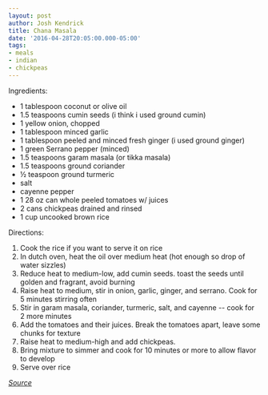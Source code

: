 ```yaml
---
layout: post
author: Josh Kendrick
title: Chana Masala
date: '2016-04-28T20:05:00.000-05:00'
tags:
- meals
- indian
- chickpeas
---
```


Ingredients:
* 1 tablespoon coconut or olive oil
* 1.5 teaspoons cumin seeds (i think i used ground cumin)
* 1 yellow onion, chopped
* 1 tablespoon minced garlic
* 1 tablespoon peeled and minced fresh ginger (i used ground ginger)
* 1 green Serrano pepper (minced)
* 1.5 teaspoons garam masala (or tikka masala)
* 1.5 teaspoons ground coriander
* ½ teaspoon ground turmeric
* salt
* cayenne pepper
* 1 28 oz can whole peeled tomatoes w/ juices
* 2 cans chickpeas drained and rinsed
* 1 cup uncooked brown rice

Directions:
1. Cook the rice if you want to serve it on rice
2. In dutch oven, heat the oil over medium heat (hot enough so drop of water sizzles)
3. Reduce heat to medium-low, add cumin seeds. toast the seeds until golden and fragrant, avoid burning
4. Raise heat to medium, stir in onion, garlic, ginger, and serrano. Cook for 5 minutes stirring often
5. Stir in garam masala, coriander, turmeric, salt, and cayenne -- cook for 2 more minutes
6. Add the tomatoes and their juices. Break the tomatoes apart, leave some chunks for texture
7. Raise heat to medium-high and add chickpeas.
8. Bring mixture to simmer and cook for 10 minutes or more to allow flavor to develop
9. Serve over rice

*[Source](http://cookieandkate.com/2014/quick-vegan-chana-masala/)*